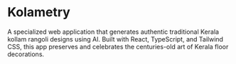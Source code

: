 # Kolametry
A specialized web application that generates authentic traditional Kerala kollam rangoli designs using AI. Built with React, TypeScript, and Tailwind CSS, this app preserves and celebrates the centuries-old art of Kerala floor decorations.
